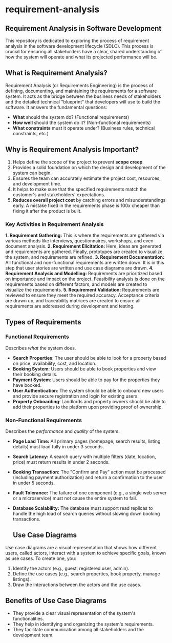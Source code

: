 # requirement-analysis

## Requirement Analysis in Software Development

This repository is dedicated to exploring the process of requirement analysis in the software development lifecycle (SDLC). This process is crucial for ensuring all stakeholders have a clear, shared understanding of how the system will operate and what its projected performance will be.

## What is Requirement Analysis?
Requirement Analysis (or Requirements Engineering) is the process of defining, documenting, and maintaining the requirements for a software system. It acts as the  bridge between the business needs of stakeholders and the detailed technical "blueprint" that developers will use to build the software.
It answers the fundamental questions:
* **What** should the system do? (Functional requirements)
* **How well** should the system do it? (Non-functional requirements)
* **What constraints** must it operate under? (Business rules, technical constraints, etc.)

## Why is Requirement Analysis Important?
1.  Helps define the scope of the project to prevent **scope creep**.
2.  Provides a solid foundation on which the design and development of the system can begin.
3.  Ensures the team can accurately estimate the project cost, resources, and development time.
4.  It helps to make sure that the specified requirements match the customer's and stakeholders' expectations.
5.  **Reduces overall project cost** by catching errors and misunderstandings early. A mistake fixed in the requirements phase is 100x cheaper than fixing it after the product is built.

   ### Key Activities in Requirement Analysis
**1. Requirement Gathering:**
This is where the requirements are gathered via various methods like interviews, questionnaires, workshops, and even document analysis.
**2. Requirement Elicitation:**
Here, ideas are generated and requirements are gathered. Finally, prototypes are created to visualize the system, and requirements are refined.
**3. Requirement Documentation:**
All functional and non-functional requirements are written down. It is in this step that user stories are written and use case diagrams are drawn.
**4. Requirement Analysis and Modelling:**
Requirements are prioritized based on importance and impact on the project. Feasibility analysis is done on the requirements based on different factors, and models are created to visualize the requirements.
**5. Requirement Validation:**
Requirements are reviewed to ensure they meet the required accuracy. Acceptance criteria are drawn up, and traceability matrices are created to ensure all requirements are addressed during development and testing.

## Types of Requirements

### Functional Requirements

Describes *what* the system does.

* **Search Properties**: The user should be able to look for a property based on price, availability, cost, and location.
* **Booking System**: Users should be able to book properties and view their booking details.
* **Payment System**: Users should be able to pay for the properties they have booked.
* **User Authentication**: The system should be able to onboard new users and provide secure registration and login for existing users.
* **Property Onboarding**: Landlords and property owners should be able to add their properties to the platform upon providing proof of ownership.

### Non-Functional Requirements

Describes the *performance* and *quality* of the system.

* **Page Load Time:** All primary pages (homepage, search results, listing details) must load fully in under 3 seconds.
* **Search Latency:** A search query with multiple filters (date, location, price) must return results in under 2 seconds.
* **Booking Transaction:** The "Confirm and Pay" action must be processed (including payment authorization) and return a confirmation to the user in under 5 seconds.
* **Fault Tolerance:** The failure of one component (e.g., a single web server or a microservice) must not cause the entire system to fail.
* **Database Scalability:** The database must support read replicas to handle the high load of search queries without slowing down booking transactions.

  ## Use Case Diagrams
Use case diagrams are a visual representation that shows how different users, called actors, interact with a system to achieve specific goals, known as use cases.
To create one, you:
1.  Identify the actors (e.g., guest, registered user, admin).
2.  Define the use cases (e.g., search properties, book property, manage listings).
3.  Draw the interactions between the actors and the use cases.

## Benefits of Use Case Diagrams
* They provide a clear visual representation of the system's functionalities.
* They help in identifying and organizing the system's requirements.
* They facilitate communication among all stakeholders and the development team.
